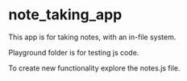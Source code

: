 # note_taking_app

This app is for taking notes, with an in-file system. 

Playground folder is for testing js code. 

To create new functionality explore the notes.js file.

